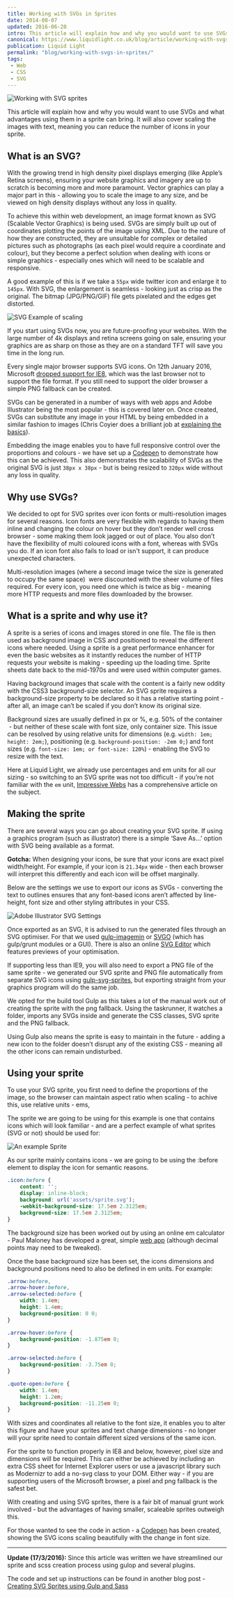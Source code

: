 ```yaml
---
title: Working with SVGs in Sprites
date: 2014-08-07
updated: 2016-06-20
intro: This article will explain how and why you would want to use SVGs and what advantages using them in a sprite can bring. It will also cover scaling the images ...
canonical: https://www.liquidlight.co.uk/blog/article/working-with-svgs-in-sprites/
publication: Liquid Light
permalink: "blog/working-with-svgs-in-sprites/"
tags:
 - Web
 - CSS
 - SVG
---
```


![Working with SVG sprites](/assets/img/content/working-with-svgs-in-sprites/1.webp)

This article will explain how and why you would want to use SVGs and what advantages using them in a sprite can bring. It will also cover scaling the images with text, meaning you can reduce the number of icons in your sprite.

## What is an SVG?

With the growing trend in high density pixel displays emerging (like Apple’s Retina screens), ensuring your website graphics and imagery are up to scratch is becoming more and more paramount. Vector graphics can play a major part in this - allowing you to scale the image to any size, and be viewed on high density displays without any loss in quality.

To achieve this within web development, an image format known as SVG (Scalable Vector Graphics) is being used. SVGs are simply built up out of coordinates plotting the points of the image using XML. Due to the nature of how they are constructed, they are unsuitable for complex or detailed pictures such as photographs (as each pixel would require a coordinate and colour), but they become a perfect solution when dealing with icons or simple graphics - especially ones which will need to be scalable and responsive.

A good example of this is if we take a `55px` wide twitter icon and enlarge it to `145px`. With SVG, the enlargement is seamless - looking just as crisp as the original. The bitmap (JPG/PNG/GIF) file gets pixelated and the edges get distorted.

![SVG Example of scaling](/assets/img/content/working-with-svgs-in-sprites/2.png)

If you start using SVGs now, you are future-proofing your websites. With the large number of 4k displays and retina screens going on sale, ensuring your graphics are as sharp on those as they are on a standard TFT will save you time in the long run.

Every single major browser supports SVG icons. On 12th January 2016, Microsoft [dropped support for IE8](https://www.liquidlight.co.uk/blog/article/lets-drop-ie8/), which was the last browser not to support the file format. If you still need to support the older browser a simple PNG fallback can be created.

SVGs can be generated in a number of ways with web apps and Adobe Illustrator being the most popular - this is covered later on. Once created, SVGs can substitute any image in your HTML by being embedded in a similar fashion to images (Chris Coyier does a brilliant job at [explaining the basics](http://css-tricks.com/using-svg/)).

Embedding the image enables you to have full responsive control over the proportions and colours - we have set up a [Codepen](http://codepen.io/liquidlight/pen/ExFjb) to demonstrate how this can be achieved. This also demonstrates the scalability of SVGs as the original SVG is just `38px x 38px` - but is being resized to `320px` wide without any loss in quality.

## Why use SVGs?

We decided to opt for SVG sprites over icon fonts or multi-resolution images for several reasons. Icon fonts are very flexible with regards to having them inline and changing the colour on hover but they don’t render well cross browser - some making them look jagged or out of place. You also don’t have the flexibility of multi coloured icons with a font, whereas with SVGs you do. If an icon font also fails to load or isn't support, it can produce unexpected characters.

Multi-resolution images (where a second image twice the size is generated to occupy the same space)  were discounted with the sheer volume of files required. For every icon, you need one which is twice as big - meaning more HTTP requests and more files downloaded by the browser.

## What is a sprite and why use it?

A sprite is a series of icons and images stored in one file. The file is then used as background image in CSS and positioned to reveal the different icons where needed. Using a sprite is a great performance enhancer for even the basic websites as it instantly reduces the number of HTTP requests your website is making - speeding up the loading time. Sprite sheets date back to the mid-1970s and were used within computer games.

Having background images that scale with the content is a fairly new oddity with the CSS3 background-size selector. An SVG sprite requires a background-size property to be declared so it has a relative starting point - after all, an image can’t be scaled if you don’t know its original size.

Background sizes are usually defined in px or %, e.g. 50% of the container  - but neither of these scale with font size, only container size. This issue can be resolved by using relative units for dimensions (e.g. `width: 1em; height: 2em;`), positioning (e.g. `background-position: -2em 0;`) and font sizes (e.g. `font-size: 1em; or font-size: 120%`) - enabling the SVG to resize with the text.

Here at Liquid Light, we already use percentages and em units for all our sizing - so switching to an SVG sprite was not too difficult - if you’re not familiar with the `em` unit, [Impressive Webs](http://www.impressivewebs.com/understanding-em-units-css/) has a comprehensive article on the subject.

## Making the sprite

There are several ways you can go about creating your SVG sprite. If using a graphics program (such as illustrator) there is a simple ‘Save As...’ option with SVG being available as a format.

**Gotcha:** When designing your icons, be sure that your icons are exact pixel width/height. For example, if your icon is `21.34px` wide - then each browser will interpret this differently and each icon will be offset marginally.

Below are the settings we use to export our icons as SVGs - converting the text to outlines ensures that any font-based icons aren’t affected by line-height, font size and other styling attributes in your CSS.

![Adobe Illustrator SVG Settings](/assets/img/content/working-with-svgs-in-sprites/3.png)

Once exported as an SVG, it is advised to run the generated files through an SVG optimiser. For that we used [gulp-imagemin](https://github.com/sindresorhus/gulp-imagemin) or [SVGO](https://github.com/svg/svgo) (which has gulp/grunt modules or a GUI). There is also an online [SVG Editor](https://petercollingridge.appspot.com/svg-editor) which features previews of your optimisation.

If supporting less than IE9, you will also need to export a PNG file of the same sprite - we generated our SVG sprite and PNG file automatically from separate SVG icons using [gulp-svg-sprites](https://www.npmjs.org/package/gulp-svg-sprites), but exporting straight from your graphics program will do the same job.

We opted for the build tool Gulp as this takes a lot of the manual work out of creating the sprite with the png fallback. Using the taskrunner, it watches a folder, imports any SVGs inside and generate the CSS classes, SVG sprite and the PNG fallback.

Using Gulp also means the sprite is easy to maintain in the future - adding a new icon to the folder doesn’t disrupt any of the existing CSS - meaning all the other icons can remain undisturbed.

## Using your sprite

To use your SVG sprite, you first need to define the proportions of the image, so the browser can maintain aspect ratio when scaling - to achive this, use relative units - ems,

The sprite we are going to be using for this example is one that contains icons which will look familiar - and are a perfect example of what sprites (SVG or not) should be used for:

![An example Sprite](/assets/img/content/working-with-svgs-in-sprites/4.png)

As our sprite mainly contains icons - we are going to be using the :before element to display the icon for semantic reasons.

```css
.icon:before {
    content: '';
    display: inline-block;
    background: url('assets/sprite.svg');
    -webkit-background-size: 17.5em 2.3125em;
    background-size: 17.5em 2.3125em;
}
```

The background size has been worked out by using an online em calculator - Paul Maloney has developed a great, simple [web app](http://px-em.com/) (although decimal points may need to be tweaked).

Once the base background size has been set, the icons dimensions and background positions need to also be defined in em units. For example:

```css
.arrow:before,
.arrow-hover:before,
.arrow-selected:before {
    width: 1.4em;
    height: 1.4em;
    background-position: 0 0;
}

.arrow-hover:before {
    background-position: -1.875em 0;
}

.arrow-selected:before {
    background-position: -3.75em 0;
}

.quote-open:before {
    width: 1.4em;
    height: 1.2em;
    background-position: -11.25em 0;
}
```

With sizes and coordinates all relative to the font size, it enables you to alter this figure and have your sprites and text change dimensions - no longer will your sprite need to contain different sized versions of the same icon.

For the sprite to function properly in IE8 and below, however, pixel size and dimensions will be required. This can either be achieved by including an extra CSS sheet for Internet Explorer users or use a javascript library such as Modernizr to add a no-svg class to your DOM. Either way - if you are supporting users of the Microsoft browser, a pixel and png fallback is the safest bet.

With creating and using SVG sprites, there is a fair bit of manual grunt work involved - but the advantages of having smaller, scaleable sprites outweigh this.

For those wanted to see the code in action - a [Codepen](http://codepen.io/liquidlight/pen/Emcun) has been created, showing the SVG icons scaling beautifully with the change in font size.

---

**Update (17/3/2016):** Since this article was written we have streamlined our sprite and scss creation process using gulop and several plugins.

The code and set up instructions can be found in another blog post - [Creating SVG Sprites using Gulp and Sass](https://www.liquidlight.co.uk/blog/article/creating-svg-sprites-using-gulp-and-sass/)
